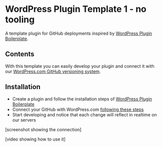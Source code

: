 # WordPress Plugin Template 1 - no tooling

A template plugin for GitHub deployments inspired by [WordPress Plugin Boilerplate](https://github.com/DevinVinson/WordPress-Plugin-Boilerplate).

## Contents

With this template you can easily develop your plugin and connect it with our [WordPress.com GitHub versioning system](https://wordpress.com/support/deploy-from-github-workflow).

## Installation

- Create a plugin and follow the installation steps of [WordPress Plugin Boilerplate](https://github.com/DevinVinson/WordPress-Plugin-Boilerplate)
- Connect your GitHub with WordPress.com [following these steps](https://wordpress.com/support/deploy-from-github-workflow)
- Start developing and notice that each change will reflect in realtime on our servers

[screenshot showing the connection]

[video showing how to use it]
